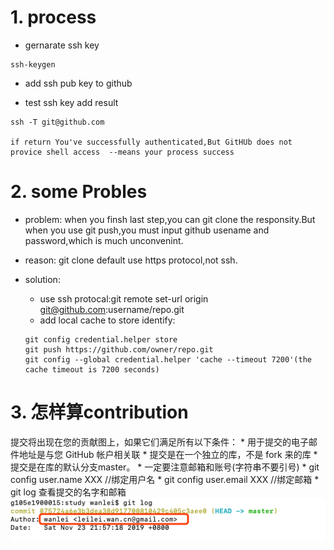 # 1. process 
* gernarate ssh key
```
ssh-keygen
```

* add ssh pub key to github 

* test ssh key add result
```
ssh -T git@github.com

if return You've successfully authenticated,But GitHUb does not provice shell access  --means your process success
```

# 2. some Probles

* problem: when you finsh last step,you can git clone the responsity.But when you use git push,you must input github usename and password,which is much unconvenint.

* reason: git clone default use https protocol,not ssh.

* solution:
    * use ssh protocal:git remote set-url origin git@github.com:username/repo.git
    * add local cache to store identify:
    ```
    git config credential.helper store
    git push https://github.com/owner/repo.git
    git config --global credential.helper 'cache --timeout 7200'(the cache timeout is 7200 seconds)
    ```

# 3. 怎样算contribution
提交将出现在您的贡献图上，如果它们满足所有以下条件：
    * 用于提交的电子邮件地址是与您 GitHub 帐户相关联
    * 提交是在一个独立的库，不是 fork 来的库
    * 提交是在库的默认分支master。
    * 一定要注意邮箱和账号(字符串不要引号)
        * git config user.name XXX //绑定用户名
        * git config user.email XXX //绑定邮箱
    * git log 查看提交的名字和邮箱
    ![](./images/2019-11-23-22-04-33.png)

